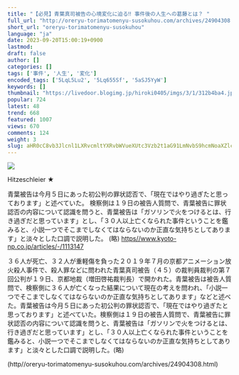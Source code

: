 ```yaml
---
title: "【必見】青葉真司被告の心境変化に迫る‼ 事件後の人生への葛藤とは？ "
full_url: "http://oreryu-torimatomenyu-susokuhou.com/archives/24904308.html"
short_url: "oreryu-torimatomenyu-susokuhou"
language: "ja"
date: 2023-09-20T15:00:19+0900
lastmod: 
draft: false
author: []
categories: []
tags: ['事件', '人生', '変化']
encoded_tags: ['5LqL5Lu2', '5Lq655Sf', '5aSJ5YyW']
keywords: []
thumbnail: "https://livedoor.blogimg.jp/hiroki0405/imgs/3/1/312b4ba4.jpg"
popular: 724
latest: 48
trend: 668
featured: 1007
views: 670
comments: 124
weight: 3
slug: aHR0cC8vb3Jlcnl1LXRvcmltYXRvbWVueXUtc3Vzb2t1aG91LmNvbS9hcmNoaXZlcy8yNDkwNDMwOC5odG1s
---
```


![](https://livedoor.blogimg.jp/hiroki0405/imgs/3/1/312b4ba4.jpg)

<div><p>Hitzeschleier ★ </p> 青葉被告は今月５日にあった初公判の罪状認否で、「現在ではやり過ぎたと思っております」と述べていた。 検察側は１９日の被告人質問で、青葉被告に罪状認否の内容について認識を問うと、青葉被告は「ガソリンで火をつけるとは、行き過ぎだと思っています」とし、「３０人以上亡くなられた事件ということを鑑みると、小説一つでそこまでしなくてはならないのか正直な気持ちとしてあります」と淡々とした口調で説明した。 (略) <a target='_blank' href='https//www.kyoto-np.co.jp/articles/-/1113147'>https//www.kyoto-np.co.jp/articles/-/1113147</a> <p>３６人が死亡、３２人が重軽傷を負った２０１９年７月の京都アニメーション放火殺人事件で、殺人罪などに問われた青葉真司被告（４５）の裁判員裁判の第７回公判が１９日、京都地裁（増田啓祐裁判長）で開かれた。青葉被告は被告人質問で、検察側に３６人が亡くなった結果について現在の考えを問われ、「小説一つでそこまでしなくてはならないのか正直な気持ちとしてあります」などと述べた。青葉被告は今月５日にあった初公判の罪状認否で、「現在ではやり過ぎたと思っております」と述べていた。検察側は１９日の被告人質問で、青葉被告に罪状認否の内容について認識を問うと、青葉被告は「ガソリンで火をつけるとは、行き過ぎだと思っています」とし、「３０人以上亡くなられた事件ということを鑑みると、小説一つでそこまでしなくてはならないのか正直な気持ちとしてあります」と淡々とした口調で説明した。(略)</p></div>

(http//oreryu-torimatomenyu-susokuhou.com/archives/24904308.html)
